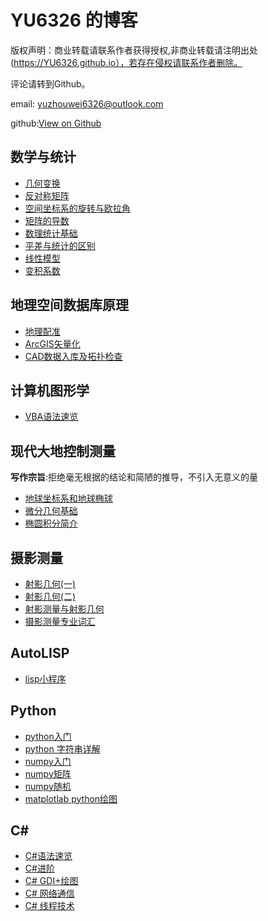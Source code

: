 # YU6326 的博客

版权声明：商业转载请联系作者获得授权,非商业转载请注明出处(https://YU6326.github.io），若存在侵权请联系作者删除。

评论请转到Github。

email: yuzhouwei6326@outlook.com

github:[View on Github](https://github.com/YU6326/YU6326.github.io)

## 数学与统计

* [几何变换](posts/2017-10-17-坐标变换.html)
* [反对称矩阵](posts/2017-11-5-matrix1.html)
* [空间坐标系的旋转与欧拉角](posts/2017-11-5-rotation.html)
* [矩阵的导数](posts/2017-11-23-matrixd.html)
* [数理统计基础](posts/2017-11-23-statistics.html)
* [平差与统计的区别](posts/2017-11-25-adjustment.html)
* [线性模型](posts/2017-11-24-linearmodel.html)
* [变积系数](posts/2017-11-24-cof-area.html)

## 地理空间数据库原理

* [地理配准](posts/2017-10-15-地理配准.md)
* [ArcGIS矢量化](posts/2017-10-15-矢量化.md)
* [CAD数据入库及拓扑检查](posts/2017-10-15-数据入库.md)

## 计算机图形学

* [VBA语法速览](posts/2017-10-17-VBA语法.md)

## 现代大地控制测量

**写作宗旨**:拒绝毫无根据的结论和简陋的推导，不引入无意义的量

* [地球坐标系和地球椭球](posts/2017-10-15-geodesy-chapter2.html)
* [微分几何基础](posts/2017-10-15-diffgeo.html)
* [椭圆积分简介](posts/2017-11-3-ellipse.html)

## 摄影测量

* [射影几何(一)](posts/2017-10-17-projgeo.html)
* [射影几何(二)](posts/2017-11-7-projgeo2.html)
* [射影测量与射影几何](posts/2017-11-14-projgeo-name.html)
* [摄影测量专业词汇](posts/2017-10-17-vocabulary.md)

## AutoLISP

* [lisp小程序](posts/2017-10-16-lisp.md)

## Python

* [python入门](posts/2017-11-2-python.md)
* [python 字符串详解](posts/2017-11-21-python.md)
* [numpy入门](posts/2017-11-2-numpy.md)
* [numpy矩阵](posts/2017-11-4-numpymat.md)
* [numpy随机](posts/2017-11-4-numpyrandom.html)
* [matplotlab python绘图](posts/2017-11-4-matplotlab.md)

## C\#

* [C#语法速览](posts/2017-11-7-Csharp.md)
* [C#进阶](posts/2017-11-11-Csharp2.md)
* [C# GDI+绘图](posts/2017-11-22-gdi+.md)
* [C# 网络通信](posts/2017-11-26-csharp3.html)
* [C# 线程技术](posts/2017-11-26-csharp4.html)